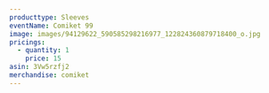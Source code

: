 ```yaml
---
producttype: Sleeves
eventName: Comiket 99
image: images/94129622_590585298216977_122824360879718400_o.jpg
pricings:
  - quantity: 1
    price: 15
asin: 3Vw5rzfj2
merchandise: comiket
---
```

